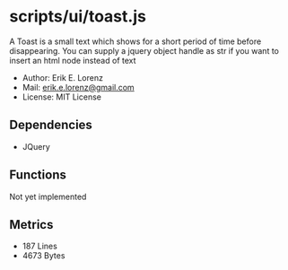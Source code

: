 # scripts/ui/toast.js


A Toast is a small text which shows for a short period of time before
disappearing. You can supply a jquery object handle as str if you want to
insert an html node instead of text
* Author: Erik E. Lorenz 
* Mail: <erik.e.lorenz@gmail.com>
* License: MIT License


## Dependencies


* JQuery


## Functions

Not yet implemented

## Metrics

* 187 Lines
* 4673 Bytes


